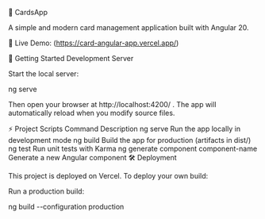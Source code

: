 📇 CardsApp

A simple and modern card management application built with Angular 20.

🔗 Live Demo: (https://card-angular-app.vercel.app/)

🚀 Getting Started
Development Server

Start the local server:

ng serve


Then open your browser at http://localhost:4200/
.
The app will automatically reload when you modify source files.

⚡ Project Scripts
Command	Description
ng serve	Run the app locally in development mode
ng build	Build the app for production (artifacts in dist/)
ng test	Run unit tests with Karma
ng generate component component-name	Generate a new Angular component
🛠️ Deployment

This project is deployed on Vercel. To deploy your own build:

Run a production build:

ng build --configuration production
